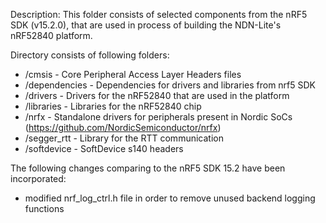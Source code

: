 Description:
This folder consists of selected components from the nRF5 SDK (v15.2.0), that are used
in process of building the NDN-Lite's nRF52840 platform.

Directory consists of following folders:
 - /cmsis        - Core Peripheral Access Layer Headers files
 - /dependencies - Dependencies for drivers and libraries from nrf5 SDK
 - /drivers      - Drivers for the nRF52840 that are used in the platform
 - /libraries    - Libraries for the nRF52840 chip
 - /nrfx         - Standalone drivers for peripherals present in Nordic SoCs (https://github.com/NordicSemiconductor/nrfx)
 - /segger_rtt   - Library for the RTT communication
 - /softdevice   - SoftDevice s140 headers

 The following changes comparing to the nRF5 SDK 15.2 have been incorporated:
- modified nrf_log_ctrl.h file in order to remove unused backend logging functions
